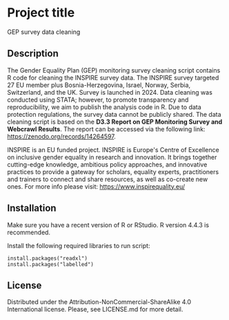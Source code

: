 # Project title
GEP survey data cleaning 

## Description
The Gender Equality Plan (GEP) monitoring survey cleaning script contains R code for cleaning the INSPIRE survey data. The INSPIRE survey targeted 27 EU member plus Bosnia-Herzegovina, Israel, Norway, Serbia, Switzerland, and the UK. Survey is launched in 2024. Data cleaning was conducted using STATA; however, to promote transparency and reproducibility, we aim to publish the analysis code in R. Due to data protection regulations, the survey data cannot be publicly shared. The data cleaning script is based on the <strong>D3.3 Report on GEP Monitoring Survey and Webcrawl Results</strong>. The report can be accessed via the following link: <a href="https://zenodo.org/records/14264597" target="_blank">https://zenodo.org/records/14264597</a>.  

INSPIRE is an EU funded project. INSPIRE is Europe's Centre of Excellence on inclusive gender equality in research and innovation. It brings together cutting-edge knowledge, ambitious policy approaches, and innovative practices to provide a gateway for scholars, equality experts, practitioners and trainers to connect and share resources, as well as co-create new ones. For more info please visit: https://www.inspirequality.eu/


## Installation
Make sure you have a recent version of R or RStudio. R version 4.4.3 is recommended.

Install the following required libraries to run script:

<code>install.packages("readxl")</code><br>
<code>install.packages("labelled")</code><br>

## License
Distributed under the Attribution-NonCommercial-ShareAlike 4.0 International license. Please, see LICENSE.md for more detail.